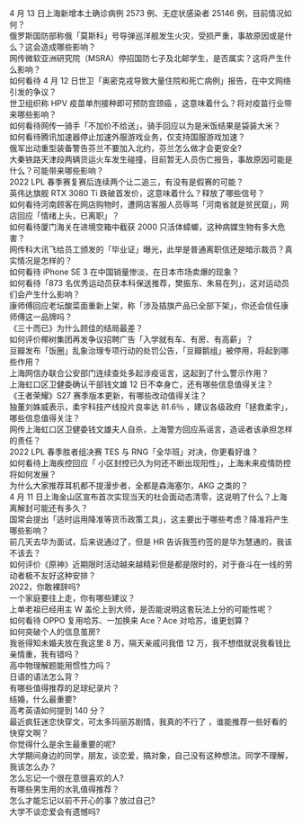 4 月 13 日上海新增本土确诊病例 2573 例、无症状感染者 25146 例，目前情况如何？  
俄罗斯国防部称俄「莫斯科」号导弹巡洋舰发生火灾，受损严重，事故原因或是什么？这会造成哪些影响？  
网传微软亚洲研究院（MSRA）停招国防七子及北邮学生，是否属实？这将产生什么影响？  
如何看待 4 月 12 日世卫「奥密克戎导致大量住院和死亡病例」报告，在中文网络引发的争议？  
世卫组织称 HPV 疫苗单剂接种即可预防宫颈癌 ，这意味着什么？将对疫苗行业带来哪些影响？  
如何看待网传一骑手「不加价不给送」，骑手回应以为是米饭结果是袋装大米？  
如何看待腾讯加速器停止加速外服游戏业务，仅支持国服游戏加速？  
俄军出动重型装备警告芬兰不要加入北约，芬兰怎么做才会更安全?  
大秦铁路天津段两辆货运火车发生碰撞，目前暂无人员伤亡报告，事故原因可能是什么？可能带来哪些影响？  
2022 LPL 春季赛复赛后连续两个让二追三，有没有是假赛的可能？  
英伟达旗舰 RTX 3080 Ti 跌破首发价，这意味着什么？释放了哪些信号？  
如何看待河南顾客在网店购物时，遭网店客服人员辱骂「河南省就是贫民窟」，网店回应「情绪上头，已离职」？  
如何看待厦门海关在进境空箱中截获 2000 只活体蟑螂，这种病媒生物有多大危害？  
网传科大讯飞给员工颁发的「毕业证」曝光，此举是普通离职信还是暗示裁员？真实情况是怎样的？  
如何看待 iPhone SE 3 在中国销量惨淡，在日本市场卖爆的现象？  
如何看待「873 名优秀运动员获本科保送推荐，樊振东、朱易在列」，这对运动员们会产生什么影响？  
康师傅回应老坛酸菜面重新上架，称「涉及插旗产品已全部下架」，你还会信任康师傅这一品牌吗？  
《三十而已》为什么顾佳的结局最差？  
如何评价椰树集团再发争议招聘广告「入学就有车、有房、有高薪」？  
豆瓣发布「饭圈」乱象治理专项行动的处罚公告，「豆瓣鹅组」被停用，将起到哪些作用？  
上海网信办联合公安部门连续查处多起涉疫谣言，这起到了什么警示作用？  
上海虹口区卫健委确认干部钱文雄 12 日不幸身亡，还有哪些信息值得关注？  
《王者荣耀》S27 赛季版本更新，有哪些改动值得关注？  
独董刘姝威表示，柔宇科技产线投片良率达 81.6％ ，建议各级政府「拯救柔宇」，哪些信息值得关注？  
网传上海虹口区卫健委钱文雄夫人自杀，上海警方回应系谣言，造谣者该承担怎样的责任？  
2022 LPL 春季胜者组决赛 TES 与 RNG「全华班」对决，你更看好谁？  
如何看待上海疾控回应「 小区封控已久为何还不断出现阳性」，上海未来疫情防控将如何发展？  
为什么大家推荐耳机都不提漫步者，全都是森海塞尔，AKG 之类的？  
4 月 11 日上海金山区宣布首次实现当天的社会面动态清零，这说明了什么？上海离解封可能还有多久？  
国常会提出「适时运用降准等货币政策工具」，这主要出于哪些考虑？降准将产生哪些影响？  
前几天去华为面试，后来说通过了，但是 HR 告诉我签约签的是华为慧通的，我该不该去？  
如何评价《原神》近期限时活动越来越精彩但是都是限时的，对于奋斗在一线的劳动者极不友好这种安排？  
2022，你敢裸辞吗?  
一个家庭要往上走，你有哪些建议？  
上单老祖已经用主 W 盖伦上到大师，是否能说明这套玩法上分的可能性呢？  
如何看待 OPPO 复用哈苏、一加换来 Ace？Ace 对哈苏，谁更划算？  
如何突破个人的信息茧房?  
我爸得知未婚夫放在我这里 8 万，隔天亲戚问我借 12 万，我不想借就说我看钱比亲情重，我有错吗？  
高中物理解题能用惯性力吗？  
日语的语法怎么背？  
有哪些值得推荐的足球纪录片？  
结婚，什么最重要?  
高考英语如何提到 140 分？  
最近疯狂迷恋快穿文，可太多玛丽苏剧情，我真的不行了 ，谁能推荐一些好看的快穿文啊？  
你觉得什么是余生最重要的呢?  
大学期间身边的同学，朋友，谈恋爱，搞对象，自己没有这种想法。同学不理解，我该怎么办？  
怎么忘记一个很在意很喜欢的人?  
有哪些男生用的水乳值得推荐？  
怎么才能忘记以前不开心的事？放过自己?  
大学不谈恋爱会有遗憾吗?  
